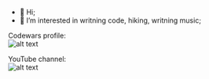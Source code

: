 - 👋 Hi;
- 👀 I’m interested in writning code, hiking, writning music;

Codewars profile:<br />
![alt text](https://www.codewars.com/users/debugger-404/badges/large)

YouTube channel:<br />
![alt text]([https://www.codewars.com/users/debugger-404/badges/large](https://www.youtube.com/channel/UCdE7vhTg9F_0fpWRMNQ98LA)https://www.youtube.com/channel/UCdE7vhTg9F_0fpWRMNQ98LA)
